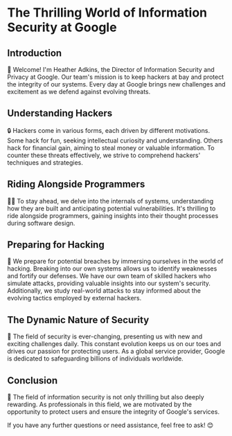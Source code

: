 # The Thrilling World of Information Security at Google

## Introduction
🎵 Welcome! I'm Heather Adkins, the Director of Information Security and Privacy at Google. Our team's mission is to keep hackers at bay and protect the integrity of our systems. Every day at Google brings new challenges and excitement as we defend against evolving threats.

## Understanding Hackers
🔒 Hackers come in various forms, each driven by different motivations. Some hack for fun, seeking intellectual curiosity and understanding. Others hack for financial gain, aiming to steal money or valuable information. To counter these threats effectively, we strive to comprehend hackers' techniques and strategies.

## Riding Alongside Programmers
👩‍💻 To stay ahead, we delve into the internals of systems, understanding how they are built and anticipating potential vulnerabilities. It's thrilling to ride alongside programmers, gaining insights into their thought processes during software design.

## Preparing for Hacking
🔨 We prepare for potential breaches by immersing ourselves in the world of hacking. Breaking into our own systems allows us to identify weaknesses and fortify our defenses. We have our own team of skilled hackers who simulate attacks, providing valuable insights into our system's security. Additionally, we study real-world attacks to stay informed about the evolving tactics employed by external hackers.

## The Dynamic Nature of Security
🌟 The field of security is ever-changing, presenting us with new and exciting challenges daily. This constant evolution keeps us on our toes and drives our passion for protecting users. As a global service provider, Google is dedicated to safeguarding billions of individuals worldwide.

## Conclusion
🔐 The field of information security is not only thrilling but also deeply rewarding. As professionals in this field, we are motivated by the opportunity to protect users and ensure the integrity of Google's services.

If you have any further questions or need assistance, feel free to ask! 😊